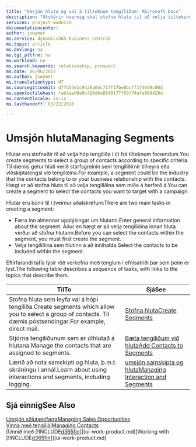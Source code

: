```yaml
---
title: "Umsjón hluta og val á tilteknum tengiliðum| Microsoft Docs"
description: "Útskýrir hvernig skal stofna hluta til að velja tiltekinn hóp tengiliða út frá sérstökum forsendum, t.d. tengiliðir sem tilheyra tilteknum iðnaði sem þú vilt ná sambandi við."
services: project-madeira
documentationcenter: 
author: jswymer
ms.service: dynamics365-business-central
ms.topic: article
ms.devlang: na
ms.tgt_pltfrm: na
ms.workload: na
ms.search.keywords: relationship, prospect
ms.date: 06/06/2017
ms.author: jswymer
ms.translationtype: HT
ms.sourcegitcommit: d7fb34e1c9428a64c71ff47be8bcff174649c00d
ms.openlocfilehash: fab3aed9e8c426d6a8840177f63f74afe808428d
ms.contentlocale: is-is
ms.lasthandoff: 03/22/2018

---
```

# <a name="managing-segments"></a><span data-ttu-id="eb9ad-103">Umsjón hluta</span><span class="sxs-lookup"><span data-stu-id="eb9ad-103">Managing Segments</span></span>
<span data-ttu-id="eb9ad-104">Hlutar eru stofnaðir til að velja hóp tengiliða í út frá tilteknum forsendum.</span><span class="sxs-lookup"><span data-stu-id="eb9ad-104">You create segments to select a group of contacts according to specific criteria.</span></span> <span data-ttu-id="eb9ad-105">Til dæmis getur hluti verið starfsgreinin sem tengiliðirnir tilheyra eða viðskiptatengsl við tengiliðina.</span><span class="sxs-lookup"><span data-stu-id="eb9ad-105">For example, a segment could be the industry that the contacts belong to or your business relationship with the contacts.</span></span> <span data-ttu-id="eb9ad-106">Hægt er að stofna hluta til að velja tengiliðina sem miða á herferð á.</span><span class="sxs-lookup"><span data-stu-id="eb9ad-106">You can create a segment to select the contacts you want to target with a campaign.</span></span>

<span data-ttu-id="eb9ad-107">Hlutar eru búnir til í tveimur aðalskrefum:</span><span class="sxs-lookup"><span data-stu-id="eb9ad-107">There are two main tasks in creating a segment:</span></span>

* <span data-ttu-id="eb9ad-108">Færa inn almennar upplýsingar um hlutann.</span><span class="sxs-lookup"><span data-stu-id="eb9ad-108">Enter general information about the segment.</span></span> <span data-ttu-id="eb9ad-109">Áður en hægt er að velja tengiliðina innan hluta verður að stofna hlutann.</span><span class="sxs-lookup"><span data-stu-id="eb9ad-109">Before you can select the contacts within the segment, you must first create the segment.</span></span>
* <span data-ttu-id="eb9ad-110">Velja tengiliðina sem hlutinn á að innihalda.</span><span class="sxs-lookup"><span data-stu-id="eb9ad-110">Select the contacts to be included within the segment.</span></span>

<span data-ttu-id="eb9ad-111">Eftirfarandi tafla lýsir röð verkefna með tenglum í efnisatriði þar sem þeim er lýst.</span><span class="sxs-lookup"><span data-stu-id="eb9ad-111">The following table describes a sequence of tasks, with links to the topics that describe them.</span></span> 

| <span data-ttu-id="eb9ad-112">Til</span><span class="sxs-lookup"><span data-stu-id="eb9ad-112">To</span></span> | <span data-ttu-id="eb9ad-113">Sjá</span><span class="sxs-lookup"><span data-stu-id="eb9ad-113">See</span></span> |
| --- | --- |
| <span data-ttu-id="eb9ad-114">Stofna hluta sem leyfa val á hópi tengiliða.</span><span class="sxs-lookup"><span data-stu-id="eb9ad-114">Create segments which allow you to select a group of contacts.</span></span> <span data-ttu-id="eb9ad-115">Til dæmis póstsendingar.</span><span class="sxs-lookup"><span data-stu-id="eb9ad-115">For example, direct mail.</span></span> |[<span data-ttu-id="eb9ad-116">Stofna hluta</span><span class="sxs-lookup"><span data-stu-id="eb9ad-116">Create Segments</span></span>](marketing-how-create-segment.md) |
| <span data-ttu-id="eb9ad-117">Stjórna tengiliðunum sem er úthlutað á hlutana.</span><span class="sxs-lookup"><span data-stu-id="eb9ad-117">Manage the contacts that are assigned to segments.</span></span> |[<span data-ttu-id="eb9ad-118">Bæta tengiliðum við hluta</span><span class="sxs-lookup"><span data-stu-id="eb9ad-118">Add Contacts to Segments</span></span>](marketing-add-contact-segment.md) |
| <span data-ttu-id="eb9ad-119">Lærið að nota samskipti og hluta, þ.m.t. skráningu í annál.</span><span class="sxs-lookup"><span data-stu-id="eb9ad-119">Learn about using interactions and segments, including logging.</span></span> |[<span data-ttu-id="eb9ad-120">umsjón samskipta og hluta</span><span class="sxs-lookup"><span data-stu-id="eb9ad-120">Managing Interaction and Segments</span></span>](marketing-interaction-segments.md) |

## <a name="see-also"></a><span data-ttu-id="eb9ad-121">Sjá einnig</span><span class="sxs-lookup"><span data-stu-id="eb9ad-121">See Also</span></span>
[<span data-ttu-id="eb9ad-122">Umsjón sölutækifæra</span><span class="sxs-lookup"><span data-stu-id="eb9ad-122">Managing Sales Opportunities</span></span>](marketing-manage-sales-opportunities.md)  
[<span data-ttu-id="eb9ad-123">Vinna með tengiliði</span><span class="sxs-lookup"><span data-stu-id="eb9ad-123">Managing Contacts</span></span>](marketing-contacts.md)  
<span data-ttu-id="eb9ad-124">[Unnið með [!INCLUDE[d365fin](includes/d365fin_md.md)]](ui-work-product.md)</span><span class="sxs-lookup"><span data-stu-id="eb9ad-124">[Working with [!INCLUDE[d365fin](includes/d365fin_md.md)]](ui-work-product.md)</span></span>


